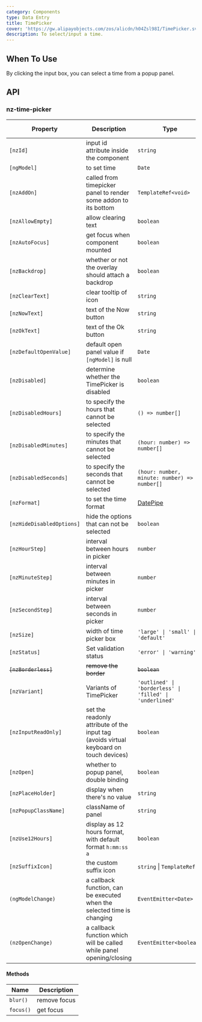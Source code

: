 ```yaml
---
category: Components
type: Data Entry
title: TimePicker
cover: 'https://gw.alipayobjects.com/zos/alicdn/h04Zsl98I/TimePicker.svg'
description: To select/input a time.
---
```



## When To Use

By clicking the input box, you can select a time from a popup panel.


## API

### nz-time-picker

| Property                  | Description                                                                            | Type                                                     | Default           | Global Config |
|---------------------------|----------------------------------------------------------------------------------------|----------------------------------------------------------|-------------------|---------------|
| `[nzId]`                  | input id attribute inside the component                                                | `string`                                                 | -                 |
| `[ngModel]`               | to set time                                                                            | `Date`                                                   | -                 |
| `[nzAddOn]`               | called from timepicker panel to render some addon to its bottom                        | `TemplateRef<void>`                                      | -                 |
| `[nzAllowEmpty]`          | allow clearing text                                                                    | `boolean`                                                | `true`            | ✅             |
| `[nzAutoFocus]`           | get focus when component mounted                                                       | `boolean`                                                | `false`           |
| `[nzBackdrop]`            | whether or not the overlay should attach a backdrop                                    | `boolean`                                                | `false`           |
| `[nzClearText]`           | clear tooltip of icon                                                                  | `string`                                                 | `'clear'`         | ✅             |
| `[nzNowText]`             | text of the Now button                                                                 | `string`                                                 | `'Now'`           | ✅             |
| `[nzOkText]`              | text of the Ok button                                                                  | `string`                                                 | `'Ok'`            | ✅             |
| `[nzDefaultOpenValue]`    | default open panel value if `[ngModel]` is null                                        | `Date`                                                   | `new Date()`      |
| `[nzDisabled]`            | determine whether the TimePicker is disabled                                           | `boolean`                                                | `false`           |
| `[nzDisabledHours]`       | to specify the hours that cannot be selected                                           | `() => number[]`                                         | -                 |
| `[nzDisabledMinutes]`     | to specify the minutes that cannot be selected                                         | `(hour: number) => number[]`                             | -                 |
| `[nzDisabledSeconds]`     | to specify the seconds that cannot be selected                                         | `(hour: number, minute: number) => number[]`             | -                 |
| `[nzFormat]`              | to set the time format                                                                 | [DatePipe](https://angular.dev/api/common/DatePipe)      | `"HH:mm:ss"`      | ✅             |
| `[nzHideDisabledOptions]` | hide the options that can not be selected                                              | `boolean`                                                | `false`           |
| `[nzHourStep]`            | interval between hours in picker                                                       | `number`                                                 | `1`               | ✅             |
| `[nzMinuteStep]`          | interval between minutes in picker                                                     | `number`                                                 | `1`               | ✅             |
| `[nzSecondStep]`          | interval between seconds in picker                                                     | `number`                                                 | `1`               | ✅             |
| `[nzSize]`                | width of time picker box                                                               | `'large' \| 'small' \| 'default'`                        | `'default'`       |
| `[nzStatus]`              | Set validation status                                                                  | `'error' \| 'warning'`                                   | -                 |
| ~~`[nzBorderless]`~~      | ~~remove the border~~                                                                  | ~~`boolean`~~                                            | ~~`false`~~       | -             |
| `[nzVariant]`             | Variants of TimePicker                                                                 | `'outlined' \| 'borderless' \| 'filled' \| 'underlined'` | `outlined`        | ✅             |
| `[nzInputReadOnly]`       | set the readonly attribute of the input tag (avoids virtual keyboard on touch devices) | `boolean`                                                | `false`           | -             |
| `[nzOpen]`                | whether to popup panel, double binding                                                 | `boolean`                                                | `false`           |
| `[nzPlaceHolder]`         | display when there's no value                                                          | `string`                                                 | `"Select a time"` |
| `[nzPopupClassName]`      | className of panel                                                                     | `string`                                                 | `''`              | ✅             |
| `[nzUse12Hours]`          | display as 12 hours format, with default format `h:mm:ss a`                            | `boolean`                                                | `false`           | ✅             |
| `[nzSuffixIcon]`          | the custom suffix icon                                                                 | `string` \| `TemplateRef`                                | -                 | ✅             |
| `(ngModelChange)`         | a callback function, can be executed when the selected time is changing                | `EventEmitter<Date>`                                     | -                 |
| `(nzOpenChange)`          | a callback function which will be called while panel opening/closing                   | `EventEmitter<boolean>`                                  | -                 |

#### Methods

| Name      | Description  |
| --------- | ------------ |
| `blur()`  | remove focus |
| `focus()` | get focus    |
